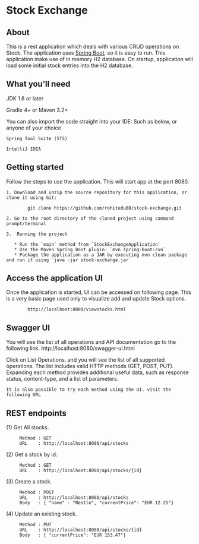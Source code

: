 # Stock Exchange


## About ##

This is a rest application which deals with various CRUD operations on Stock. 
The application uses [Spring Boot](http://projects.spring.io/spring-boot/), so it is easy to run. This application make use of in memory H2 database. 
On startup, application will load some initial stock entries into the H2 database.

## What you’ll need ##

JDK 1.8 or later

Gradle 4+ or Maven 3.2+

You can also import the code straight into your IDE: Such as below, or anyone of your choice

```
Spring Tool Suite (STS)

IntelliJ IDEA

```
## Getting started ##

Follow the steps to use the application. This will start app at the port 8080.

    1. Download and unzip the source repository for this application, or clone it using Git: 
    
			git clone https://github.com/rohitedu08/stock-exchange.git

    2. Go to the root directory of the cloned project using command prompt/terminal

    3.  Running the project

	   * Run the `main` method from `StockExchangeApplication`
	   * Use the Maven Spring Boot plugin: `mvn spring-boot:run`
	   * Package the application as a JAR by executing mvn clean package and run it using `java -jar stock-exchange.jar`

## Access the application UI ##

Once the application is started, UI can be accessed on following page. This is a very basic page used only to visualize add and update Stock options.

			http://localhost:8080/viewstocks.html

## Swagger UI ##

You will see the list of all operations and API documentation go to the following link.
	http://localhost:8080/swagger-ui.html

Click on List Operations. and you will see the list of all supported operations. The list includes valid HTTP methods (GET, POST, PUT). Expanding each method provides additional useful data, such as response status, content-type, and a list of parameters. 
	
	It is also possible to try each method using the UI. visit the following URL
	
	
## REST endpoints ##

  (1) Get All stocks.
  
         Method : GET 
         URL    : http://localhost:8080/api/stocks
         
  (2) Get a stock by id.
    
         Method : GET 
         URL    : http://localhost:8080/api/stocks/{id}
   
  (3) Create a stock.
      
         Method : POST
         URL    : http://localhost:8080/api/stocks
         Body   : { "name" : "Nestle", "currentPrice": "EUR 12.25"}
  
  (4) Update an existing stock.
        
         Method : PUT
         URL    : http://localhost:8080/api/stocks/{id}
         Body   : { "currentPrice": "EUR 153.47"}
